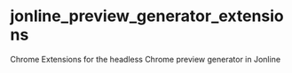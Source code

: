 # jonline_preview_generator_extensions
Chrome Extensions for the headless Chrome preview generator in Jonline
